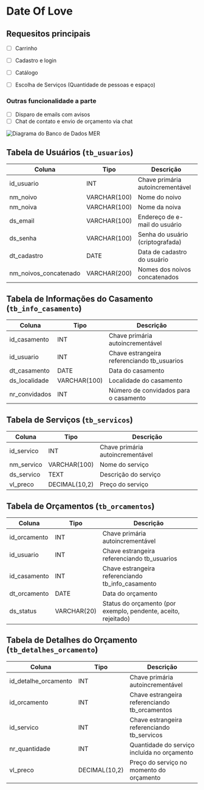# Date Of Love

## Requesitos principais

- [ ] Carrinho
- [ ] Cadastro e login
- [ ] Catálogo
- [ ] Escolha de Serviços (Quantidade de pessoas e espaço)


 ### Outras funcionalidade a parte

- [ ] Disparo de emails com avisos
- [ ]  Chat de contato e envio de orçamento via chat

![Diagrama do Banco de Dados MER](https://imgur.com/a/85bLJth)

## Tabela de Usuários (`tb_usuarios`)

| Coluna                | Tipo         | Descrição                                      |
|-----------------------|--------------|------------------------------------------------|
| id_usuario            | INT          | Chave primária autoincrementável               |
| nm_noivo              | VARCHAR(100) | Nome do noivo                                  |
| nm_noiva              | VARCHAR(100) | Nome da noiva                                  |
| ds_email              | VARCHAR(100) | Endereço de e-mail do usuário                  |
| ds_senha              | VARCHAR(100) | Senha do usuário (criptografada)               |
| dt_cadastro           | DATE         | Data de cadastro do usuário                    |
| nm_noivos_concatenado| VARCHAR(200) | Nomes dos noivos concatenados                   |

## Tabela de Informações do Casamento (`tb_info_casamento`)

| Coluna          | Tipo         | Descrição                                        |
|-----------------|--------------|--------------------------------------------------|
| id_casamento    | INT          | Chave primária autoincrementável                 |
| id_usuario      | INT          | Chave estrangeira referenciando tb_usuarios       |
| dt_casamento    | DATE         | Data do casamento                                |
| ds_localidade   | VARCHAR(100) | Localidade do casamento                          |
| nr_convidados   | INT          | Número de convidados para o casamento            |

## Tabela de Serviços (`tb_servicos`)

| Coluna        | Tipo         | Descrição                                      |
|---------------|--------------|------------------------------------------------|
| id_servico    | INT          | Chave primária autoincrementável               |
| nm_servico    | VARCHAR(100) | Nome do serviço                                |
| ds_servico    | TEXT         | Descrição do serviço                           |
| vl_preco      | DECIMAL(10,2)| Preço do serviço                               |

## Tabela de Orçamentos (`tb_orcamentos`)

| Coluna         | Tipo         | Descrição                                          |
|----------------|--------------|----------------------------------------------------|
| id_orcamento   | INT          | Chave primária autoincrementável                   |
| id_usuario     | INT          | Chave estrangeira referenciando tb_usuarios        |
| id_casamento   | INT          | Chave estrangeira referenciando tb_info_casamento  |
| dt_orcamento   | DATE         | Data do orçamento                                  |
| ds_status      | VARCHAR(20)  | Status do orçamento (por exemplo, pendente, aceito, rejeitado) |

## Tabela de Detalhes do Orçamento (`tb_detalhes_orcamento`)

| Coluna               | Tipo         | Descrição                                       |
|----------------------|--------------|-------------------------------------------------|
| id_detalhe_orcamento| INT          | Chave primária autoincrementável                |
| id_orcamento         | INT          | Chave estrangeira referenciando tb_orcamentos    |
| id_servico           | INT          | Chave estrangeira referenciando tb_servicos      |
| nr_quantidade        | INT          | Quantidade do serviço incluída no orçamento     |
| vl_preco             | DECIMAL(10,2)| Preço do serviço no momento do orçamento        |

